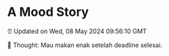 # A Mood Story

⏰ Updated on Wed, 08 May 2024 09:56:10 GMT

💭 Thought: Mau makan enak setelah deadline selesai.

